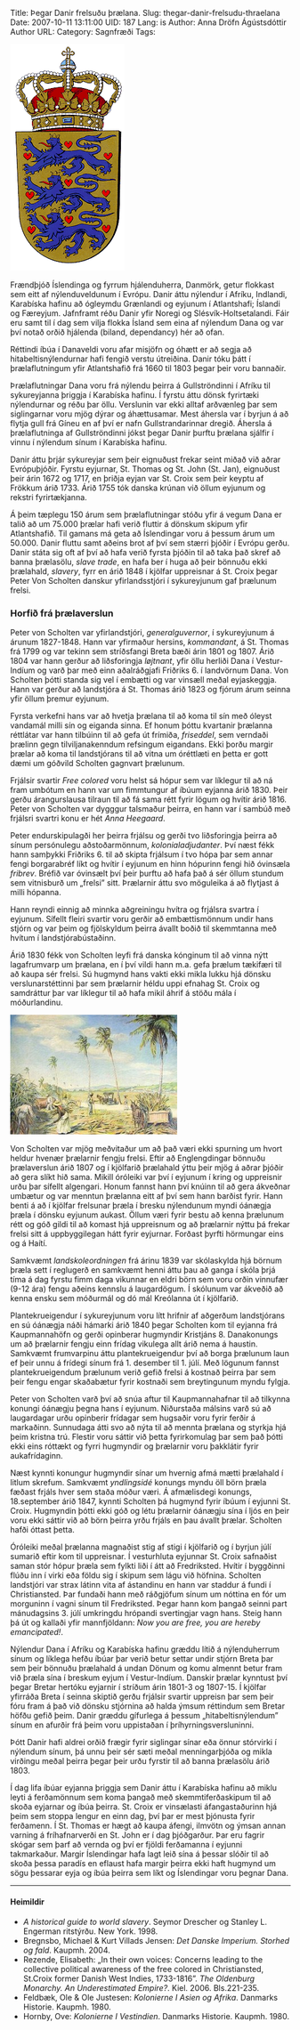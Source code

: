 Title: Þegar Danir frelsuðu þrælana.
Slug: thegar-danir-frelsudu-thraelana
Date: 2007-10-11 13:11:00
UID: 187
Lang: is
Author: Anna Dröfn Ágústsdóttir
Author URL: 
Category: Sagnfræði
Tags: 

![Skjaldarmerki Danaveldis](451.gif)

Frændþjóð Íslendinga og fyrrum hjálenduherra, Danmörk, getur flokkast sem eitt af nýlenduveldunum í Evrópu. Danir áttu nýlendur í Afríku, Indlandi, Karabíska hafinu að ógleymdu Grænlandi og eyjunum í Atlantshafi; Íslandi og Færeyjum. Jafnframt réðu Danir yfir Noregi og Slésvík-Holtsetalandi. Fáir eru samt til í dag sem vilja flokka Ísland sem eina af nýlendum Dana og var því notað orðið hjálenda (biland, dependancy) hér að ofan.

Réttindi íbúa í Danaveldi voru afar misjöfn og óhætt er að segja að hitabeltisnýlendurnar hafi fengið verstu útreiðina. Danir tóku þátt í þrælaflutningum yfir Atlantshafið frá 1660 til 1803 þegar þeir voru bannaðir. 

Þrælaflutningar Dana voru frá nýlendu þeirra á Gullströndinni í Afríku til  sykureyjanna þriggja í Karabíska hafinu. Í fyrstu áttu dönsk fyrirtæki nýlendurnar og réðu þar öllu. Verslunin var ekki alltaf arðvænleg þar sem siglingarnar voru mjög dýrar og áhættusamar. Mest áhersla var í byrjun á að flytja gull frá Gíneu en af því er nafn Gullstrandarinnar dregið. Áhersla á þrælaflutninga af Gullströndinni jókst þegar Danir þurftu þrælana sjálfir í vinnu í nýlendum sínum í Karabíska hafinu. 

Danir áttu þrjár sykureyjar sem þeir eignuðust frekar seint miðað við aðrar Evrópuþjóðir. Fyrstu eyjurnar, St. Thomas og St. John (St. Jan), eignuðust þeir árin 1672 og 1717, en þriðja eyjan var St. Croix sem þeir keyptu af Frökkum árið 1733. Árið 1755 tók  danska krúnan við öllum eyjunum og rekstri fyrirtækjanna. 

Á þeim tæplegu 150 árum sem þrælaflutningar stóðu yfir á vegum Dana er talið að um 75.000 þrælar hafi verið fluttir á dönskum skipum yfir Atlantshafið. Til gamans má geta að Íslendingar voru á þessum árum um 50.000. Danir fluttu samt aðeins brot af því sem stærri þjóðir í Evrópu gerðu. Danir státa sig oft af því að hafa verið fyrsta þjóðin til að taka það skref að banna þrælasölu, _slave trade_, en hafa ber í huga að þeir bönnuðu ekki þrælahald, _slavery_, fyrr en árið 1848 í kjölfar uppreisnar á St. Croix þegar Peter Von Scholten danskur yfirlandsstjóri í sykureyjunum gaf þrælunum frelsi.

### Horfið frá þrælaverslun

Peter von Scholten var yfirlandstjóri, _generalguvernor_,  í sykureyjunum á árunum 1827-1848. Hann var yfirmaður hersins, _kommandant_, á St. Thomas frá 1799 og var tekinn sem stríðsfangi Breta bæði árin 1801 og 1807. Árið 1804 var hann gerður að liðsforingja _løjtnant_, yfir öllu herliði Dana í Vestur-Indíum og  varð þar með einn aðalráðgjafi Friðriks 6. í landvörnum Dana. Von Scholten þótti standa sig vel í embætti og var vinsæll meðal eyjaskeggja. Hann var gerður að landstjóra á St. Thomas árið 1823 og fjórum árum seinna yfir öllum þremur eyjunum.

Fyrsta verkefni hans var að hvetja þrælana til að koma til sín með óleyst vandamál milli sín og eiganda sinna. Ef honum þóttu kvartanir þrælanna réttlátar var hann tilbúinn til að gefa út frímiða,  _friseddel_,  sem verndaði þrælinn gegn tilviljanakenndum refsingum eigandans. Ekki þorðu margir þrælar að koma til landstjórans til að vitna um óréttlæti en þetta er gott dæmi um góðvild Scholten gagnvart þrælunum.

Frjálsir svartir _Free colored_ voru helst sá hópur sem var líklegur til að ná fram umbótum en hann var um fimmtungur af íbúum eyjanna árið 1830. Þeir gerðu árangurslausa tilraun til að fá sama rétt fyrir lögum og hvítir árið 1816. Peter von Scholten var dygggur talsmaður þeirra, en hann var í sambúð með frjálsri svartri konu er hét _Anna Heegaard_. 

Peter endurskipulagði her þeirra frjálsu og gerði tvo liðsforingja þeirra að sínum persónulegu aðstoðarmönnum, _kolonialadjudanter_. Því næst fékk hann samþykki Friðriks 6. til að skipta frjálsum í tvo hópa þar sem annar fengi borgarabréf líkt og hvítir í eyjunum en hinn hópurinn fengi hið óvinsæla _fribrev_. Bréfið var óvinsælt því þeir þurftu að hafa það á sér öllum stundum sem vitnisburð um „frelsi” sitt. Þrælarnir áttu svo möguleika á að flytjast á milli hópanna. 

Hann reyndi einnig að minnka aðgreiningu hvítra og frjálsra svartra í eyjunum. Sífellt fleiri svartir voru gerðir að embættismönnum undir hans stjórn og var þeim og fjölskyldum þeirra ávallt boðið til skemmtanna með hvítum í landstjórabústaðinn. 

Árið 1830 fékk von Scholten leyfi frá danska kónginum til að vinna nýtt lagafrumvarp um þrælana, en í því vildi hann m.a. gefa þrælum tækifæri til  að kaupa sér frelsi. Sú hugmynd hans vakti ekki mikla lukku hjá dönsku verslunarstéttinni þar sem þrælarnir héldu uppi efnahag St. Croix og samdráttur þar var líklegur til að hafa mikil áhrif á stöðu mála í móðurlandinu.

![Þrælar á plantekrum](452.jpg)

Von Scholten var mjög meðvitaður um að það væri ekki spurning um hvort heldur hvenær þrælarnir fengju frelsi. Eftir að Englengdingar bönnuðu þrælaverslun árið 1807 og í kjölfarið þrælahald ýttu þeir mjög á aðrar þjóðir að gera slíkt hið sama. Mikill óróleiki var því í eyjunum í kring og uppreisnir urðu þar sífellt algengari. Honum fannst hann því knúinn til að gera ákveðnar umbætur og var menntun þrælanna eitt af því sem hann barðist fyrir. Hann benti á að í kjölfar frelsunar þræla í bresku nýlendunum myndi óánægja þræla í dönsku eyjunum aukast. Öllum væri fyrir bestu að kenna þrælunum rétt og góð gildi til að komast hjá uppreisnum og að þrælarnir nýttu þá frekar frelsi sitt á uppbyggilegan hátt fyrir eyjurnar. Forðast þyrfti hörmungar eins og á Haítí.

Samkvæmt _landskoleordningen_ frá árinu 1839 var skólaskylda hjá börnum þræla sett í reglugerð en samkvæmt henni áttu þau að ganga í skóla þrjá tíma á dag fyrstu fimm daga vikunnar en eldri börn sem voru orðin vinnufær (9-12 ára) fengu aðeins kennslu á laugardögum. Í skólunum var ákveðið að kenna ensku sem móðurmál og dó mál Kreólanna út í kjölfarið.

Plantekrueigendur í sykureyjunum voru lítt hrifnir af aðgerðum landstjórans en sú óánægja náði hámarki árið 1840 þegar Scholten kom til eyjanna frá Kaupmannahöfn og gerði opinberar hugmyndir Kristjáns 8. Danakonungs um að þrælarnir fengju einn frídag vikulega allt árið nema á haustin. Samkvæmt frumvarpinu áttu plantekrueigendur því að borga þrælunum laun ef þeir unnu á frídegi sínum frá 1. desember til 1. júlí. Með lögunum fannst plantekrueigendum þrælunum verið gefið frelsi á kostnað þeirra þar sem þeir fengu engar skaðabætur fyrir kostnaði sem breytingunum myndu fylgja.

Peter von Scholten varð því að snúa aftur til Kaupmannahafnar til að tilkynna konungi óánægju þegna hans í eyjunum. Niðurstaða málsins varð sú að laugardagar urðu opinberir frídagar sem hugsaðir voru fyrir ferðir á markaðinn. Sunnudaga átti svo að nýta til að mennta þrælana og styrkja hjá þeim kristna trú. Flestir voru sáttir við þetta fyrirkomulag þar sem það þótti ekki eins róttækt og fyrri hugmyndir og þrælarnir voru þakklátir fyrir aukafrídaginn.

Næst kynnti konungur hugmyndir sínar um hvernig afmá mætti þrælahald í litlum skrefum. Samkvæmt _yndlingsidé_ konungs myndu öll börn þræla fæðast frjáls hver sem staða móður væri. Á afmælisdegi konungs, 18.september árið 1847, kynnti Scholten þá hugmynd fyrir íbúum í eyjunni St. Croix. Hugmyndin þótti ekki góð og létu þrælarnir óánægju sína í ljós en þeir voru ekki sáttir við að börn þeirra yrðu frjáls en þau ávallt þrælar. Scholten hafði óttast þetta. 

Óróleiki meðal þrælanna magnaðist stig af stigi í kjölfarið og í byrjun júlí sumarið eftir kom til uppreisnar. Í vesturhluta eyjunnar St. Croix safnaðist saman stór hópur þræla sem fylkti liði í átt að Fredriksted. Hvítir í byggðinni flúðu inn í virki eða földu sig í skipum sem lágu við höfnina. Scholten landstjóri var strax látinn vita af ástandinu en hann var staddur á fundi í Christiansted. Þar fundaði hann með ráðgjöfum sínum um nóttina en fór um morguninn í vagni sínum til Fredriksted. Þegar hann kom þangað seinni part mánudagsins 3. júlí umkringdu hrópandi svertingjar vagn hans. Steig hann þá út og kallaði yfir mannfjöldann: _Now you are free, you are hereby emancipated!_.

Nýlendur Dana í Afríku og Karabíska hafinu græddu lítið á nýlenduherrum sínum og líklega hefðu íbúar þar verið betur settar undir stjórn Breta þar sem þeir bönnuðu þrælahald á undan Dönum og komu almennt betur fram við þræla sína í breskum eyjum í Vestur-Indíum. Danskir þrælar kynntust því þegar Bretar hertóku eyjarnir í stríðum árin 1801-3 og 1807-15. Í kjölfar yfirráða Breta í seinna skiptið gerðu frjálsir svartir uppreisn þar sem þeir fóru fram á það við dönsku stjórnina að halda ýmsum réttindum sem Bretar höfðu gefið þeim. Danir græddu gífurlega á þessum „hitabeltisnýlendum” sínum en afurðir frá þeim voru uppistaðan í þríhyrningsversluninni. 

Þótt Danir hafi aldrei orðið frægir fyrir siglingar sínar eða önnur stórvirki í nýlendum sínum, þá unnu þeir sér sæti meðal menningarþjóða og mikla virðingu meðal þeirra þegar þeir urðu fyrstir til að banna þrælasölu árið 1803.

Í dag lifa íbúar eyjanna þriggja sem Danir áttu í Karabíska hafinu að miklu leyti á ferðamönnum sem koma þangað með skemmtiferðaskipum til að skoða eyjarnar og íbúa þeirra. St. Croix er vinsælasti áfangastaðurinn hjá þeim sem stoppa lengur en einn dag, því þar er mest þjónusta fyrir ferðamenn. Í St. Thomas er hægt að kaupa áfengi, ilmvötn og ýmsan annan varning á fríhafnarverði en St. John er í dag þjóðgarður. Þar eru fagrir skógar sem þarf að vernda og því er fjöldi ferðamanna í eyjunni takmarkaður. Margir Íslendingar  hafa lagt leið sína á þessar slóðir til að skoða þessa paradís en eflaust hafa margir þeirra ekki haft hugmynd um sögu þessarar eyja og íbúa þeirra sem líkt og Íslendingar voru þegnar Dana. 


----

#### Heimildir

* _A historical guide to world slavery_. Seymor Drescher og Stanley L. Engerman ritstýrðu. New York. 1998.
* Bregnsbo, Michael & Kurt Villads Jensen: _Det Danske Imperium. Storhed og fald_. Kaupmh. 2004.
* Rezende, Elisabeth: „In their own voices: Concerns leading to the collective political awareness of the free colored in Christiansted, St.Croix former Danish West Indies, 1733-1816”. _The Oldenburg Monarchy. An Underestimated Empire?_. Kiel. 2006. Bls.221-235.
* Feldbæk, Ole & Ole Justesen: _Kolonierne I Asien og Afrika_. Danmarks Historie. Kaupmh. 1980.
* Hornby, Ove: _Kolonierne I Vestindien_. Danmarks Historie. Kaupmh. 1980. 

